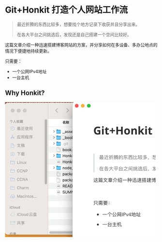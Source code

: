 # Git+Honkit 打造个人网站工作流



> 最近折腾的东西比较多，想要找个地方记录下收获并且分享出来。
>
> 在各大平台之间挑选后，发现还是自己搭建一个空间比较好。

这篇文章介绍一种迅速搭建博客网站的方案，并分享如何在多设备、多办公地点的情况下便捷地持续更新。



只需要：

* 一个公网IPv4地址
* 一台主机



## Why Honkit?

<img src="./Honkit.assets/image-20250608164720363.png" alt="image-20250608164720363" style="zoom:50%;" />